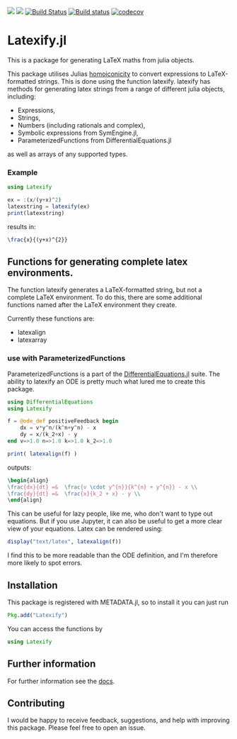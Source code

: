 [![](https://img.shields.io/badge/docs-stable-blue.svg)](https://korsbo.github.io/Latexify.jl/stable)
[![](https://img.shields.io/badge/docs-latest-blue.svg)](https://korsbo.github.io/Latexify.jl/latest)
[![Build Status](https://travis-ci.org/korsbo/Latexify.jl.svg?branch=master)](https://travis-ci.org/korsbo/Latexify.jl)
[![Build status](https://ci.appveyor.com/api/projects/status/f72vlmuvlpux7x6p?svg=true)](https://ci.appveyor.com/project/korsbo/latexify-jl)
[![codecov](https://codecov.io/gh/korsbo/Latexify.jl/branch/master/graph/badge.svg)](https://codecov.io/gh/korsbo/Latexify.jl)

# Latexify.jl
This is a package for generating LaTeX maths from julia objects.

This package utilises Julias [homoiconicity](https://en.wikipedia.org/wiki/Homoiconicity) to convert expressions to LaTeX-formatted strings.
This is done using the function latexify.
latexify has methods for generating latex strings from a range of different julia objects, including:

- Expressions,
- Strings,
- Numbers (including rationals and complex),
- Symbolic expressions from SymEngine.jl,
- ParameterizedFunctions from DifferentialEquations.jl

as well as arrays of any supported types.

### Example
```julia
using Latexify

ex = :(x/(y+x)^2)
latexstring = latexify(ex)
print(latexstring)
```
results in:
```LaTeX
\frac{x}{(y+x)^{2}}
```

## Functions for generating complete latex environments.

The function latexify generates a LaTeX-formatted string, but not a complete LaTeX environment.
To do this, there are some additional functions named after the LaTeX environment they create.

Currently these functions are:
- latexalign
- latexarray

### use with ParameterizedFunctions
ParameterizedFunctions is a part of the [DifferentialEquations.jl](http://docs.juliadiffeq.org/stable/index.html) suite.
The ability to latexify an ODE is pretty much what lured me to create this package.

```julia
using DifferentialEquations
using Latexify

f = @ode_def positiveFeedback begin
    dx = v*y^n/(k^n+y^n) - x
    dy = x/(k_2+x) - y
end v=>1.0 n=>1.0 k=>1.0 k_2=>1.0

print( latexalign(f) )
```
outputs:
```LaTeX
\begin{align}
\frac{dx}{dt} =&  \frac{v \cdot y^{n}}{k^{n} + y^{n}} - x \\
\frac{dy}{dt} =&  \frac{x}{k_2 + x} - y \\
\end{align}
```

This can be useful for lazy people, like me, who don't want to type out equations.
But if you use Jupyter, it can also be useful to get a more clear view of your equations.
Latex can be rendered using:
```julia
display("text/latex", latexalign(f))
```
I find this to be more readable than the ODE definition, and I'm therefore more likely to spot errors.

## Installation
This package is registered with METADATA.jl, so to install it you can just run

```julia
Pkg.add("Latexify")
```

You can access the functions by
```julia
using Latexify
```

## Further information
For further information see the [docs](https://korsbo.github.io/Latexify.jl/latest).

## Contributing
I would be happy to receive feedback, suggestions, and help with improving this package.
Please feel free to open an issue.
